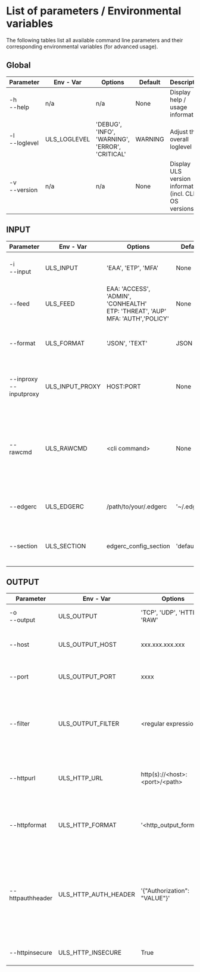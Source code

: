 # List of parameters / Environmental variables
The following tables list all available command line parameters and their corresponding environmental variables (for advanced usage).


## Global
|Parameter|Env - Var|Options|Default|Description|
|---|---|---|---|---|
|-h <br> --help | n/a | n/a | None | Display help / usage information |
|-l <br> --loglevel | ULS_LOGLEVEL | 'DEBUG', 'INFO', 'WARNING', 'ERROR', 'CRITICAL' | WARNING | Adjust the overall loglevel |
|-v <br> --version| n/a | n/a | None | Display ULS version information (incl. CLI & OS versions) |


## INPUT
|Parameter|Env - Var|Options|Default|Description|
|---|---|---|---|---|
|-i <br> --input | ULS_INPUT | 'EAA', 'ETP', 'MFA' | None | Specify the desired INPUT source |
|--feed | ULS_FEED | EAA: 'ACCESS', 'ADMIN', 'CONHEALTH'<br> ETP: 'THREAT', 'AUP'<br> MFA: 'AUTH','POLICY' | None | Specify the desired INPUT feed |
|--format | ULS_FORMAT | 'JSON', 'TEXT' | JSON | Specify the desired INPUT (=OUTPUT) format |
|--inproxy<br>--inputproxy | ULS_INPUT_PROXY | HOST:PORT| None | Adjust proxy usage for INPUT data collection (cli) |
|--rawcmd | ULS_RAWCMD | \<cli command\> | None | USE with caution /!\ <br> This is meant only to be used when told by AKAMAI [Click here for more information](ADDITIONAL_FEATURES.md#rawcmd---rawcmd-feature)|
|--edgerc | ULS_EDGERC | /path/to/your/.edgerc | '~/.edgerc' | Specify the location of the .edgerc EDGE GRID AUTH file |
|--section | ULS_SECTION | edgerc_config_section | 'default' | Specify the desired section within the .edgerc file |

## OUTPUT
|Parameter|Env - Var|Options|Default|Description|
|---|---|---|---|---|
|-o <br> --output| ULS_OUTPUT | 'TCP', 'UDP', 'HTTP', 'RAW' | None | Specify the desired OUTPUT target |
|--host | ULS_OUTPUT_HOST | xxx.xxx.xxx.xxx | None | Specify the desired OUTPUT target host (TCP/UDP only) |
|--port| ULS_OUTPUT_PORT | xxxx | None | Specify the desired OUTPUT target port (TCP/UDP only) |
|--filter| ULS_OUTPUT_FILTER | \<regular expression\> | None | Filter (regex) to reduce number of sent log files (Only send lines that match the --filter argument) [Click here for more information](ADDITIONAL_FEATURES.md#filter---filter-feature)|
|--httpurl| ULS_HTTP_URL | http(s)://\<host\>:\<port\>/\<path\> | None | The HTTP target URL. (HTTP only) <br> Do not use --host / --port for HTTP|
|--httpformat| ULS_HTTP_FORMAT| '<http_output_format>'|'{"event": %s}'| Specify the expected output format (i.e. json) where %s will be replaced with the event data.
|--httpauthheader| ULS_HTTP_AUTH_HEADER | '{"Authorization": "VALUE"}' | None | Specify an Auhtorization header to auth against the HTTP Server (HTTP only) <br>Example:<br>'{"Authorization": "Splunk xxxx-xxxx-xxxx-xxxx-xxxxxxxxxxx"}' |
|--httpinsecure| ULS_HTTP_INSECURE | True | False | Disable TLS CA certificate verification |
